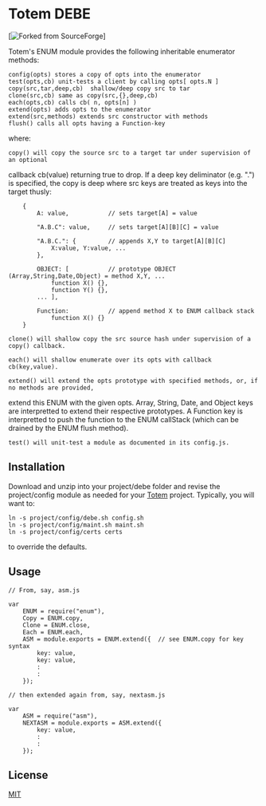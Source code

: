 # Totem DEBE

[![Forked from SourceForge](https://sourceforge.net)]

Totem's ENUM module provides the following inheritable enumerator methods:

	config(opts) stores a copy of opts into the enumerator 
	test(opts,cb) unit-tests a client by calling opts[ opts.N ] 
	copy(src,tar,deep,cb)  shallow/deep copy src to tar
	clone(src,cb) same as copy(src,{},deep,cb) 
	each(opts,cb) calls cb( n, opts[n] )
	extend(opts) adds opts to the enumerator
	extend(src,methods) extends src constructor with methods
	flush() calls all opts having a Function-key
 
where:

	copy() will copy the source src to a target tar under supervision of an optional 
callback cb(value) returning true to drop.  If a deep key deliminator (e.g. ".") is 
specified, the copy is deep where src keys are treated as keys into the target thusly:

		{	
			A: value,			// sets target[A] = value

			"A.B.C": value, 	// sets target[A][B][C] = value

			"A.B.C.": {			// appends X,Y to target[A][B][C]
				X:value, Y:value, ...
			},	

			OBJECT: [ 			// prototype OBJECT (Array,String,Date,Object) = method X,Y, ...
				function X() {}, 
				function Y() {}, 
			... ],

			Function: 			// append method X to ENUM callback stack
				function X() {}
		} 

	clone() will shallow copy the src source hash under supervision of a copy() callback.  

	each() will shallow enumerate over its opts with callback cb(key,value).
	
	extend() will extend the opts prototype with specified methods, or, if no methods are provided, 
extend this ENUM with the given opts.  Array, String, Date, and Object keys are 
interpretted to extend their respective prototypes.  A Function key is interpretted
to push the function to the ENUM callStack (which can be drained by the ENUM flush
method).
	
	test() will unit-test a module as documented in its config.js.

## Installation

Download and unzip into your project/debe folder and revise the project/config module as needed
for your [Totem](https://git.geointapps.org/acmesds/transfer) project.  Typically, you will
want to:

	ln -s project/config/debe.sh config.sh
	ln -s project/config/maint.sh maint.sh
	ln -s project/config/certs certs
	
to override the defaults.

## Usage

	// From, say, asm.js

	var
		ENUM = require("enum"),
		Copy = ENUM.copy,
		Clone = ENUM.close,
		Each = ENUM.each,
		ASM = module.exports = ENUM.extend({  // see ENUM.copy for key syntax
			key: value,
			key: value,
			:
			:
		});

	// then extended again from, say, nextasm.js

	var 
		ASM = require("asm"),
		NEXTASM = module.exports = ASM.extend({
			key: value,
			:
			:
		});


## License

[MIT](LICENSE)
